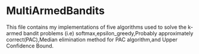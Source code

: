 # MultiArmedBandits
 
 This file contains my implementations of five algorithms used to solve the k-armed bandit problems (i.e) softmax,epsilon_greedy,Probably approximately correct(PAC),Median elimination method for PAC algorithm,and Upper Confidence Bound.
 
